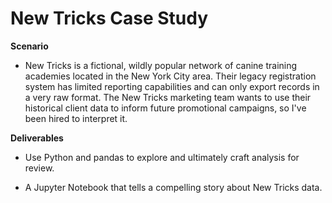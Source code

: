# New Tricks Case Study

<strong>Scenario</strong>

- New Tricks is a fictional, wildly popular network of canine training academies located in the New York City area. Their legacy registration system has limited reporting capabilities and can only export records in a very raw format. The New Tricks marketing team wants to use their historical client data to inform future promotional campaigns, so I've been hired to interpret it.

<strong>Deliverables</strong>

- Use Python and pandas to explore and ultimately craft analysis for review.

- A Jupyter Notebook that tells a compelling story about New Tricks data.
